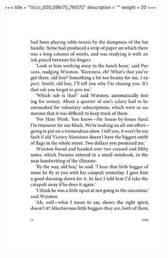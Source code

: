 +++
title = "1/ccc_000_099/70_79/072"
description = ""
weight = 20
+++

<img class="center-fit-jpg" src="/jpg_/out_jpg_1984__072.jpg" ></img>


